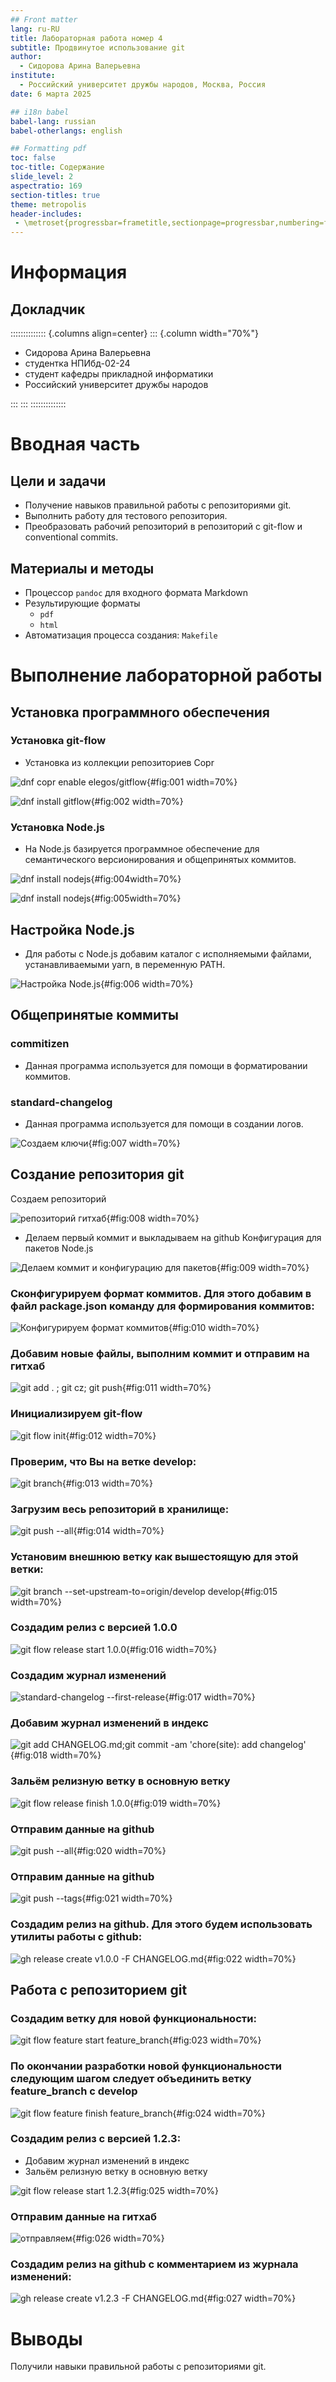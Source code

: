 ```yaml
---
## Front matter
lang: ru-RU
title: Лабораторная работа номер 4
subtitle: Продвинутое использование git
author:
  - Сидорова Арина Валерьевна
institute:
  - Российский университет дружбы народов, Москва, Россия
date: 6 марта 2025

## i18n babel
babel-lang: russian
babel-otherlangs: english

## Formatting pdf
toc: false
toc-title: Содержание
slide_level: 2
aspectratio: 169
section-titles: true
theme: metropolis
header-includes:
 - \metroset{progressbar=frametitle,sectionpage=progressbar,numbering=fraction}
---
```


# Информация

## Докладчик

:::::::::::::: {.columns align=center}
::: {.column width="70%"}

  * Cидорова Арина Валерьевна
  * студентка НПИбд-02-24
  * студент кафедры прикладной информатики
  * Российский университет дружбы народов

:::
:::
::::::::::::::

# Вводная часть

## Цели и задачи

- Получение навыков правильной работы с репозиториями git.
- Выполнить работу для тестового репозитория.
- Преобразовать рабочий репозиторий в репозиторий с git-flow и conventional commits.

## Материалы и методы

- Процессор `pandoc` для входного формата Markdown
- Результирующие форматы
	- `pdf`
	- `html`
- Автоматизация процесса создания: `Makefile`

# Выполнение лабораторной работы

## Установка программного обеспечения

### Установка git-flow

- Установка из коллекции репозиториев Copr 

![dnf copr enable elegos/gitflow](image/1.png){#fig:001 width=70%}


![dnf install gitflow](image/2.png){#fig:002 width=70%}

### Установка Node.js

- На Node.js базируется программное обеспечение для семантического версионирования и общепринятых коммитов. 

![dnf install nodejs](image/4.png){#fig:004width=70%}


![dnf install nodejs](image/5.png){#fig:005width=70%}

## Настройка Node.js

- Для работы с Node.js добавим каталог с исполняемыми файлами, устанавливаемыми yarn, в переменную PATH.

![Настройка Node.js](image/6.png){#fig:006 width=70%}

## Общепринятые коммиты

### commitizen

- Данная программа используется для помощи в форматировании коммитов.

### standard-changelog

- Данная программа используется для помощи в создании логов. 

![Cоздаем ключи](image/7.png){#fig:007 width=70%}

## Создание репозитория git

Cоздаем репозиторий 
        
![репозиторий гитхаб](image/8.png){#fig:008 width=70%}

- Делаем первый коммит и выкладываем на github
Конфигурация для пакетов Node.js
        
![Делаем коммит и конфигурацию для пакетов](image/9.png){#fig:009 width=70%}

### Сконфигурируем формат коммитов. Для этого добавим в файл package.json команду для формирования коммитов:
        
![Конфигурируем формат коммитов](image/10.png){#fig:010 width=70%}

### Добавим новые файлы, выполним коммит и отправим на гитхаб 
        
![git add . ; git cz; git push](image/11.png){#fig:011 width=70%}

### Инициализируем git-flow
        
![git flow init](image/12.png){#fig:012 width=70%}

### Проверим, что Вы на ветке develop:
        
![git branch](image/13.png){#fig:013 width=70%}

### Загрузим весь репозиторий в хранилище:
        
![git push --all](image/14.png){#fig:014 width=70%}

### Установим внешнюю ветку как вышестоящую для этой ветки:
        
![git branch --set-upstream-to=origin/develop develop](image/15.png){#fig:015 width=70%}

### Создадим релиз с версией 1.0.0
        
![git flow release start 1.0.0](image/16.png){#fig:016 width=70%}

### Создадим журнал изменений
        
![standard-changelog --first-release](image/17.png){#fig:017 width=70%}

### Добавим журнал изменений в индекс
        
![git add CHANGELOG.md;git commit -am 'chore(site): add changelog'](image/18.png){#fig:018 width=70%}


### Зальём релизную ветку в основную ветку
        
![git flow release finish 1.0.0](image/19.png){#fig:019 width=70%}

### Отправим данные на github
        
![git push --all](image/20.png){#fig:020 width=70%}

### Отправим данные на github
        
![git push --tags](image/21.png){#fig:021 width=70%}

### Создадим релиз на github. Для этого будем использовать утилиты работы с github:
        
![gh release create v1.0.0 -F CHANGELOG.md](image/22.png){#fig:022 width=70%}


## Работа с репозиторием git

### Создадим ветку для новой функциональности:
        
![git flow feature start feature_branch](image/23.png){#fig:023 width=70%}

### По окончании разработки новой функциональности следующим шагом следует объединить ветку feature_branch c develop 
        
![git flow feature finish feature_branch](image/24.png){#fig:024 width=70%}

### Создадим релиз с версией 1.2.3:
- Добавим журнал изменений в индекс
- Зальём релизную ветку в основную ветку
        
![git flow release start 1.2.3](image/25.png){#fig:025 width=70%}

### Отправим данные на гитхаб
        
![отправляем](image/26.png){#fig:026 width=70%}

### Создадим релиз на github с комментарием из журнала изменений:
        
![gh release create v1.2.3 -F CHANGELOG.md](image/27.png){#fig:027 width=70%}


# Выводы
Получили навыки правильной работы с репозиториями git.

